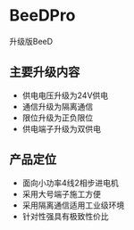 # BeeDPro
升级版BeeD

## 主要升级内容
- 供电电压升级为24V供电
- 通信升级为隔离通信
- 限位升级为正负限位
- 供电端子升级为双供电

## 产品定位
- 面向小功率4线2相步进电机
- 采用大号端子施工方便
- 采用隔离通信适用工业级环境
- 针对性强具有极致性价比